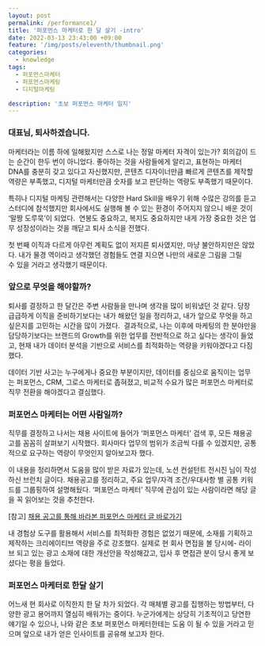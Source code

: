 ```yaml
---
layout: post
permalink: /performance1/
title: '퍼포먼스 마케터로 한 달 살기 -intro'
date: 2022-03-13 23:43:00 +09:00
feature: '/img/posts/eleventh/thumbnail.png'
categories:
  - knowledge
tags:
  - 퍼포먼스마케터
  - 퍼포먼스마케팅
  - 디지털마케팅

description: '초보 퍼포먼스 마케터 일지'
---
```


### **대표님, 퇴사하겠습니다.**

마케터라는 이름 하에 일해왔지만 스스로 나는 정말 마케터 자격이 있는가? 회의감이 드는 순간이 한두 번이 아니었다. 좋아하는 것을 사람들에게 알리고, 표현하는 마케터 DNA를 충분히 갖고 있다고 자신했지만, 콘텐츠 디자이너만큼 빠르게 콘텐츠를 제작할 역량은 부족했고, 디지털 마케터만큼 숫자를 보고 판단하는 역량도 부족했기 때문이다.  

특히나 디지털 마케팅 관련해서는 다양한 Hard Skill을 배우기 위해 수많은 강의를 듣고 스터디에 참석했지만 회사에서도 실행해 볼 수 있는 환경이 주어지지 않으니 배운 것이 ‘말짱 도루묵’이 되었다.  연봉도 중요하고, 복지도 중요하지만 내게 가장 중요한 것은 업무 성장성이라는 것을 깨닫고 퇴사 소식을 전했다.

첫 번째 이직과 다르게 아무런 계획도 없이 저지른 퇴사였지만, 마냥 불안하지만은 않았다. 내가 물경 역이라고 생각했던 경험들도 연결 지으면 나만의 새로운 그림을 그릴 수 있을 거라고 생각했기 때문이다.



### **앞으로 무엇을 해야할까?**
퇴사를 결정하고 한 달간은 주변 사람들을 만나며 생각을 많이 비워냈던 것 같다. 당장 급급하게 이직을 준비하기보다는 내가 해왔던 일을 정리하고, 내가 앞으로 무엇을 하고 싶은지를 고민하는 시간을 많이 가졌다.  결과적으로, 나는 이후에 마케팅의 한 분야만을 담당하기보다는 브랜드의 Growth를 위한 업무를 전반적으로 하고 싶다는 생각이 들었고, 현재 내가 데이터 분석을 기반으로 서비스를 최적화하는 역량을 키워야겠다고 다짐했다.  

데이터 기반 사고는 누구에게나 중요한 부분이지만, 데이터를 중심으로 움직이는 업무는 퍼포먼스, CRM, 그로스 마케터로 좁혀졌고, 비교적 수요가 많은 퍼포먼스 마케터로 직무 전환을 해야겠다고 결심했다.


### **퍼포먼스 마케터는 어떤 사람일까?**
직무를 결정하고 나서는 채용 사이트에 들어가 ‘퍼포먼스 마케터' 검색 후, 모든 채용공고를 꼼꼼히 살펴보기 시작했다. 회사마다 업무의 범위가 조금씩 다를 수 있겠지만, 공통적으로 요구하는 역량이 무엇인지 알아보고자 했다.

이 내용을 정리하면서 도움을 많이 받은 자료가 있는데, 노션 컨설턴트 전시진 님이 작성하신 브런치 글이다. 채용공고를 정리하고, 주요 업무/자격 조건/우대사항 별 공통 키워드를 그룹핑하여 설명해뒀다. ‘퍼포먼스 마케터’ 직무에 관심이 있는 사람이라면 해당 글을 꼭 읽어보는 것을 추천한다.  

[참고] [채용 공고를 통해 바라본 퍼포먼스 마케터 글 바로가기](https://sijinii.com/contents/performence-marketing-job-announcement-0/)

내 경험상 도구를 활용해서 서비스를 최적화한 경험은 없었기 때문에, 소재를 기획하고 제작하는 크리에이티브 역량을 주로 강조했다. 실제로 현 회사 면접을 볼 당시에- 라이브 되고 있는 광고 소재에 대한 개선안을 작성해갔고, 입사 후 면접관 분이 당시 좋게 보셨다는 평을 들었다.

### **퍼포먼스 마케터로 한달 살기**
어느새 현 회사로 이직한지 한 달 차가 되었다. 각 매체별 광고를 집행하는 방법부터, 다양한 광고 용어까지 열심히 배워가는 중이다. 누군가에게는 상당히 기초적이고 당연한 얘기일 수 있으나, 나와 같은 초보 퍼포먼스 마케터한테는 도움 이 될 수 있을 거라고 믿으며 앞으로 내가 얻은 인사이트를 공유해 보고자 한다.
